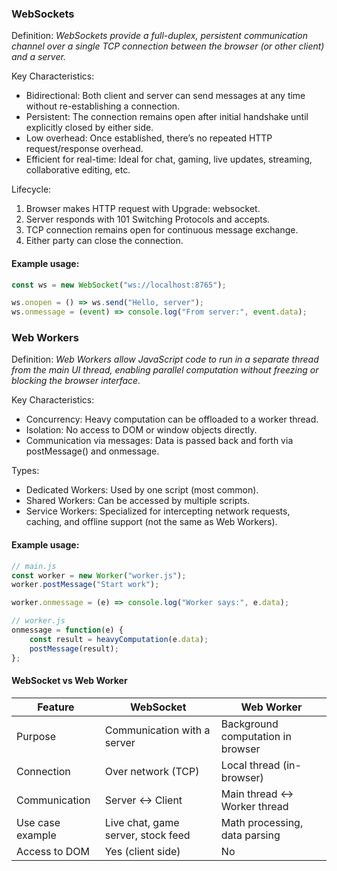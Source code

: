 

### WebSockets

Definition: *WebSockets provide a full-duplex, persistent communication channel over a single TCP connection between the browser (or other client) and a server.*

Key Characteristics:
- Bidirectional: Both client and server can send messages at any time without re-establishing a connection.
- Persistent: The connection remains open after initial handshake until explicitly closed by either side.
- Low overhead: Once established, there’s no repeated HTTP request/response overhead.
- Efficient for real-time: Ideal for chat, gaming, live updates, streaming, collaborative editing, etc.

Lifecycle:
1.	Browser makes HTTP request with Upgrade: websocket.
2.	Server responds with 101 Switching Protocols and accepts.
3.	TCP connection remains open for continuous message exchange.
4.	Either party can close the connection.

#### Example usage:

```javascript
const ws = new WebSocket("ws://localhost:8765");

ws.onopen = () => ws.send("Hello, server");
ws.onmessage = (event) => console.log("From server:", event.data);
```




### Web Workers

Definition: *Web Workers allow JavaScript code to run in a separate thread from the main UI thread, enabling parallel computation without freezing or blocking the browser interface.*

Key Characteristics:
- Concurrency: Heavy computation can be offloaded to a worker thread.
- Isolation: No access to DOM or window objects directly.
- Communication via messages: Data is passed back and forth via postMessage() and onmessage.

Types:
- Dedicated Workers: Used by one script (most common).
- Shared Workers: Can be accessed by multiple scripts.
- Service Workers: Specialized for intercepting network requests, caching, and offline support (not the same as Web Workers).

#### Example usage:

```javascript
// main.js
const worker = new Worker("worker.js");
worker.postMessage("Start work");

worker.onmessage = (e) => console.log("Worker says:", e.data);

// worker.js
onmessage = function(e) {
    const result = heavyComputation(e.data);
    postMessage(result);
};
```


#### WebSocket vs Web Worker

|Feature	|WebSocket	|Web Worker|
|--|--|--|
|Purpose	|Communication with a server	|Background computation in browser|
|Connection	|Over network (TCP)	|Local thread (in-browser)|
|Communication	|Server ↔ Client	|Main thread ↔ Worker thread|
|Use case example	|Live chat, game server, stock feed	|Math processing, data parsing|
|Access to DOM	|Yes (client side)	|No|

